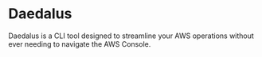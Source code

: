 # Daedalus
Daedalus is a CLI tool designed to streamline your AWS operations without ever needing to navigate the AWS Console.

